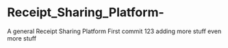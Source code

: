 # Receipt_Sharing_Platform-
A general Receipt Sharing Platform 
First commit 123 adding more stuff even more stuff